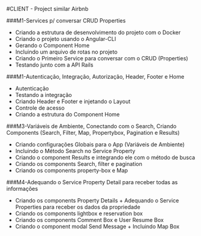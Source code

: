 #CLIENT - Project similar Airbnb


###M1-Services p/ conversar CRUD Properties
* Criando a estrutura de desenvolvimento do projeto com o Docker
* Criando o projeto usando o Angular-CLI
* Gerando o Component Home
* Incluindo um arquivo de rotas no projeto
* Criando o Primeiro Service para conversar com o CRUD (Properties)
* Testando junto com a API Rails

###M1-Autenticação, Integração, Autorização, Header, Footer e Home
* Autenticação
* Testando a integração
* Criando Header e Footer e injetando o Layout
* Controle de acesso
* Criando a estrutura do Component Home

###M3-Variáveis de Ambiente, Conectando com o Search, Criando Components (Search, Filter, Map, Propertybox, Pagination e Results)
* Criando configurações Globais para o App (Variáveis de Ambiente)
* Incluindo o Método Search no Service Property
* Criando o component Results e integrando ele com o método de busca
* Criando os components Search, filter e pagination
* Criando os components property-box e Map

###M4-Adequando o Service Property Detail para receber todas as informações
* Criando os components Property Details + Adequando o Service Properties para receber os dados da propriedade
* Criando os components lightbox e reservation box
* Criando os components Comment Box e User Resume Box
* Criando o component modal Send Message + Incluindo Map Box

